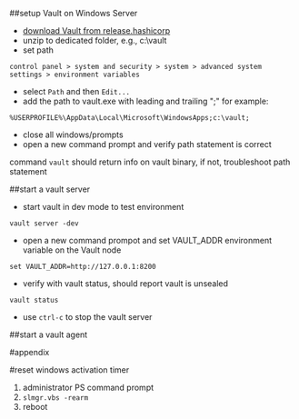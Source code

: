##setup Vault on Windows Server

- [download Vault from release.hashicorp](https://releases.hashicorp.com/vault/)
- unzip to dedicated folder, e.g., c:\vault
- set path

`control panel > system and security > system > advanced system settings > environment variables`

- select `Path` and then `Edit...`
- add the path to vault.exe with leading and trailing ";" for example:

`%USERPROFILE%\AppData\Local\Microsoft\WindowsApps;c:\vault;`

- close all windows/prompts
- open a new command prompt and verify path statement is correct

command `vault` should return info on vault binary, if not, troubleshoot path statement

##start a vault server
- start vault in dev mode to test environment

`vault server -dev`

- open a new command prompot and set VAULT_ADDR environment variable on the Vault node

`set VAULT_ADDR=http://127.0.0.1:8200`

- verify with vault status, should report vault is unsealed

`vault status`

- use `ctrl-c` to stop the vault server

##start a vault agent







#appendix

#reset windows activation timer

1. administrator PS command prompt
2. `slmgr.vbs -rearm`
3. reboot
